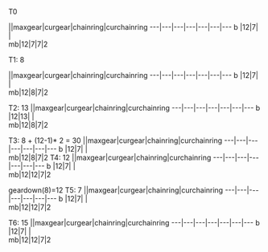 T0

||maxgear|curgear|chainring|curchainring
---|---|---|---|---|---|---
b |12|7| |  
mb|12|7|7|2

T1: 8

||maxgear|curgear|chainring|curchainring
---|---|---|---|---|---|---
b |12|7| |  
mb|12|8|7|2

T2:  13
||maxgear|curgear|chainring|curchainring
---|---|---|---|---|---|---
b |12|13| |  
mb|12|8|7|2

T3: 8 + (12-1)* 2 = 30
||maxgear|curgear|chainring|curchainring
---|---|---|---|---|---|---
b |12|7| |  
mb|12|8|7|2
T4: 12
||maxgear|curgear|chainring|curchainring
---|---|---|---|---|---|---
b |12|7| |  
mb|12|12|7|2

geardown(8)=12
T5: 7
||maxgear|curgear|chainring|curchainring
---|---|---|---|---|---|---
b |12|7| |  
mb|12|12|7|2

T6: 15
||maxgear|curgear|chainring|curchainring
---|---|---|---|---|---|---
b |12|7| |  
mb|12|12|7|2
